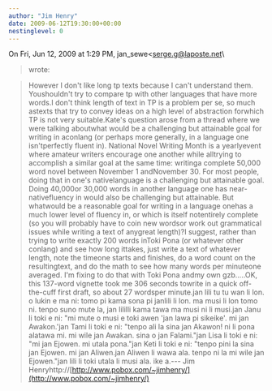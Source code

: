 ```yaml
---
author: "Jim Henry"
date: 2009-06-12T19:30:00+00:00
nestinglevel: 0
---
```

On Fri, Jun 12, 2009 at 1:29 PM, jan\_sewe<[serge.g@laposte.net](mailto://serge.g@laposte.net)\
> wrote:

> However I don't like long tp texts because I can't understand them. Youshouldn't try to compare tp with other languages that have more words.I don't think length of text in TP is a problem per se, so much astexts that try to convey ideas on a high level of abstraction forwhich TP is not very suitable.Kate's question arose from a thread where we were talking aboutwhat would be a challenging but attainable goal for writing in aconlang (or perhaps more generally, in a language one isn'tperfectly fluent in). National Novel Writing Month is a yearlyevent where amateur writers encourage one another while alltrying to accomplish a similar goal at the same time: writinga complete 50,000 word novel between November 1 andNovember 30. For most people, doing that in one's nativelanguage is a challenging but attainable goal. Doing 40,000or 30,000 words in another language one has near-nativefluency in would also be challenging but attainable. But whatwould be a reasonable goal for writing in a language onehas a much lower level of fluency in, or which is itself notentirely complete (so you will probably have to coin new wordsor work out grammatical issues while writing a text of anygreat length)?I suggest, rather than trying to write exactly 200 words inToki Pona (or whatever other conlang) and see how long ittakes, just write a text of whatever length, note the timeone starts and finishes, do a word count on the resultingtext, and do the math to see how many words per minuteone averaged. I'm fixing to do that with Toki Pona andmy own gzb.....OK, this 137-word vignette took me 306 seconds towrite in a quick off-the-cuff first draft, so about 27 wordsper minute.jan lili tu tu wan li lon. o lukin e ma ni: tomo pi kama sona pi janlili li lon. ma musi li lon tomo ni. tenpo suno mute la, jan lililli kama tawa ma musi ni li musi.jan Janu li toki e ni: "mi mute o musi e toki awen 'jan lawa pi sikeike'. mi jan Awakon.'jan Tami li toki e ni: "tenpo ali la sina jan Akawon! ni li pona alatawa mi. mi wile jan Awakan. sina o jan Falami."jan Lisa li toki e ni: "mi jan Ejowen. mi utala pona."jan Keti li toki e ni: "tenpo pini la sina jan Ejowen. mi jan Aliwen.jan Aliwen li wawa ala. tenpo ni la mi wile jan Ejowen."jan lili li toki utala li musi ala. ike a.---
Jim Henryhttp://[http://www.pobox.com/~jimhenry/](http://www.pobox.com/~jimhenry/)
